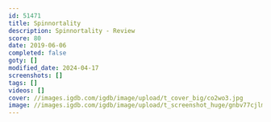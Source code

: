 ```yaml
---
id: 51471
title: Spinnortality
description: Spinnortality - Review
score: 80
date: 2019-06-06
completed: false
goty: []
modified_date: 2024-04-17
screenshots: []
tags: []
videos: []
cover: //images.igdb.com/igdb/image/upload/t_cover_big/co2wo3.jpg
image: //images.igdb.com/igdb/image/upload/t_screenshot_huge/gnbv77cjlmo13ap340ea.jpg
---
```

